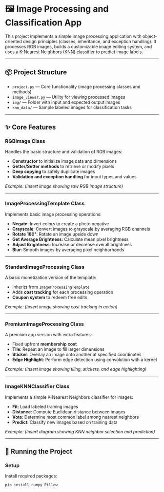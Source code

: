 # 🖼️ Image Processing and Classification App

This project implements a simple image processing application with object-oriented design principles (classes, inheritance, and exception handling). It processes RGB images, builds a customizable image editing system, and uses a K-Nearest Neighbors (KNN) classifier to predict image labels.

---

## 📦 Project Structure

- `project.py` — Core functionality (image processing classes and methods)
- `image_viewer.py` — Utility for viewing processed images
- `img/` — Folder with input and expected output images
- `knn_data/` — Sample labeled images for classification tasks

---

## ✨ Core Features

### RGBImage Class
Handles the basic structure and validation of RGB images:
- **Constructor** to initialize image data and dimensions
- **Getter/Setter methods** to retrieve or modify pixels
- **Deep copying** to safely duplicate images
- **Validation and exception handling** for input types and values

_Example: (Insert image showing raw RGB image structure)_

---

### ImageProcessingTemplate Class
Implements basic image processing operations:
- **Negate**: Invert colors to create a photo negative
- **Grayscale**: Convert images to grayscale by averaging RGB channels
- **Rotate 180°**: Rotate an image upside down
- **Get Average Brightness**: Calculate mean pixel brightness
- **Adjust Brightness**: Increase or decrease overall brightness
- **Blur**: Smooth images by averaging pixel neighborhoods



---

### StandardImageProcessing Class
A basic monetization version of the template:
- Inherits from `ImageProcessingTemplate`
- Adds **cost tracking** for each processing operation
- **Coupon system** to redeem free edits

_Example: (Insert image showing cost tracking in action)_

---

### PremiumImageProcessing Class
A premium app version with extra features:
- Fixed upfront **membership cost**
- **Tile**: Repeat an image to fill larger dimensions
- **Sticker**: Overlay an image onto another at specified coordinates
- **Edge Highlight**: Perform edge detection using convolution with a kernel

_Example: (Insert image showing tiling, stickers, and edge highlighting)_

---

### ImageKNNClassifier Class
Implements a simple K-Nearest Neighbors classifier for images:
- **Fit**: Load labeled training images
- **Distance**: Compute Euclidean distance between images
- **Vote**: Determine most common label among nearest neighbors
- **Predict**: Classify new images based on training data

_Example: (Insert diagram showing KNN neighbor selection and prediction)_

---

## 🚀 Running the Project

### Setup
Install required packages:

```bash
pip install numpy Pillow

